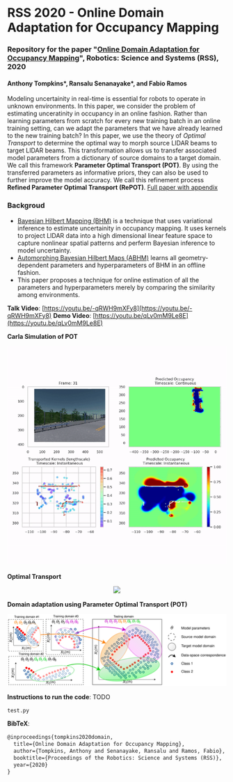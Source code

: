 # RSS 2020 - Online Domain Adaptation for Occupancy Mapping

### Repository for the paper "[Online Domain Adaptation for Occupancy Mapping](https://github.com/MushroomHunting/RSS2020-online-domain-adaptation-pot/blob/master/paper/RSS2020-Online-Domain-Adaptation-for-Occupancy-Mapping-with-Appendix.pdf)", Robotics: Science and Systems (RSS), 2020
#### Anthony Tompkins*, Ransalu Senanayake*, and Fabio Ramos
Modeling uncertainity in real-time is essential for robots to operate in unknown environments. In this paper, we consider the problem of estimating unceratinity in occupancy in an online fashion. Rather than learning parameters from scratch for every new training batch in an online training setting, can we adapt the parameters that we have already learned to the new training batch? In this paper, we use the theory of *Optimal Transport* to determine the optimal way to morph source LIDAR beams to target LIDAR beams. This transformation allows us to transfer associated model parameters from a dictionary of source domains to a target domain. We call this framework **Parameter Optimal Transport (POT)**. By using the transferred parameters as informative priors, they can also be used to further improve the model accuracy. We call this refinement process **Refined Parameter Optimal Transport (RePOT)**.
[Full paper with appendix](https://github.com/MushroomHunting/RSS2020-online-domain-adaptation-pot/blob/master/paper/RSS2020-Online-Domain-Adaptation-for-Occupancy-Mapping-with-Appendix.pdf)

### Backgroud
* [Bayesian Hilbert Mapping (BHM)](https://github.com/RansML/Bayesian_Hilbert_Maps) is a technique that uses variational inference to estimate uncertainity in occupancy mapping. It uses kernels to project LIDAR data into a high dimensional linear feature space to capture nonlinear spatial patterns and perferm Bayesian inference to model uncertainty. 
* [Automorphing Bayesian Hilbert Maps (ABHM)](https://github.com/MushroomHunting/CoRL2018-automorphing-kernels-for-nonstationarity) learns all geometry-dependent parameters and hyperparameters of BHM in an offline fashion. 
* This paper proposes a technique for online estimation of all the parameters and hyperparameters merely by comparing the similarity among environments. 

**Talk Video**: [https://youtu.be/-qRWH9mXFy8](https://youtu.be/-qRWH9mXFy8)
**Demo Video**: [https://youtu.be/qLv0mM9Le8E](https://youtu.be/qLv0mM9Le8E)  

**Carla Simulation of POT** 
<p align="center">
  <img width="600" src="rss2020_pot.gif">
</p>

**Optimal Transport** 
<p align="center">
  <img width="600" src="ot_idea_animation.gif">
</p>

**Domain adaptation using Parameter Optimal Transport (POT)** 
<p align="center">
  <img width="800" src="rss2020_pot.jpg">
</p>

**Instructions to run the code**: TODO
```
test.py
```

**BibTeX**:
```
@inproceedings{tompkins2020domain,
  title={Online Domain Adaptation for Occupancy Mapping},
  author={Tompkins, Anthony and Senanayake, Ransalu and Ramos, Fabio},
  booktitle={Proceedings of the Robotics: Science and Systems (RSS)},
  year={2020}
}
```
